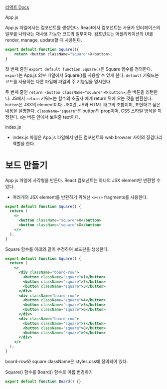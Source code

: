 [리액트 Docs](#https://react.dev/learn/tutorial-tic-tac-toe)

App.js

App.js 파일에서는 컴포넌트를 생성한다.
React에서 컴포넌트는 사용자 인터페이스의 일부를 나타내는 재사용 가능한 코드의 일부이다.
컴포넌트는 어플리케이션의 UI를 render, manage, update할 때 사용된다.

```js
export default function Square(){
    return <button className="square">X<button>;
}
```

첫 번째 줄인 `export default function Square()`은 Square 함수를 정의한다.
`export`는 App.js 외부 파일에서 Square()를 사용할 수 있게 한다.
`default` 키워드는 코드를 사용하는 다른 파일에 파일의 주 기능임을 명시한다.

두 번째 줄인 `return <button className="square">X<button>;`은 버튼을 리턴한다.
JS에서 `return` 키워드는 함수의 호출자 에게 return 뒤에 오는 것을 반환한다.
`button`은 JSX의 element이다.
JSX란, JS와 HTML 태그의 조합이며, 표현하고 싶은 내용을 설명한다.
`className="square"`은 button의 prop이며, CSS 스타일 방식을 지정한다.
`X`는 버튼 안에서 보여줄 text이다.

index.js

- index.js 파일은 App.js 파일에서 만든 컴포넌트와 web browser 사이의 징검다리 역할을 한다.

# 보드 만들기

App.js 파일에 사각형을 만든다.
React 컴포넌트는 하나의 JSX element만 반환할 수 있다.

- 여러개의 JSX element를 반환하기 위해선 `<></>` fragments를 사용한다.

```jsx
export default function Square() {
  return (
    <>
      <button className="square">X</button>
      <button className="square">X</button>
    </>
  );
}
```

Square 함수를 아래와 같이 수정하여 보드판을 생성한다.

```jsx
export default function Square() {
  return (
    <>
      <div className="board-row">
        <button className="square">1</button>
        <button className="square">2</button>
        <button className="square">3</button>
      </div>
      <div className="board-row">
        <button className="square">4</button>
        <button className="square">5</button>
        <button className="square">6</button>
      </div>
      <div className="board-row">
        <button className="square">7</button>
        <button className="square">8</button>
        <button className="square">9</button>
      </div>
    </>
  );
}
```

board-row와 square className은 styles.css에 정의되어 있다.

Square() 함수를 Board() 함수로 이름 변경하기

```jsx
export default function Board() {}
```

